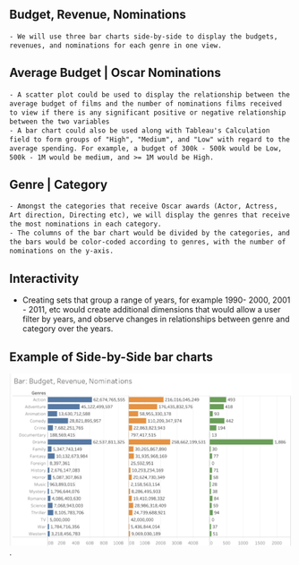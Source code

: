 ## Budget, Revenue, Nominations 
    - We will use three bar charts side-by-side to display the budgets, revenues, and nominations for each genre in one view. 
## Average Budget | Oscar Nominations 
    - A scatter plot could be used to display the relationship between the average budget of films and the number of nominations films received to view if there is any significant positive or negative relationship between the two variables  
    - A bar chart could also be used along with Tableau's Calculation field to form groups of "High", "Medium", and "Low" with regard to the average spending. For example, a budget of 300k - 500k would be Low, 500k - 1M would be medium, and >= 1M would be High. 


## Genre | Category
    - Amongst the categories that receive Oscar awards (Actor, Actress, Art direction, Directing etc), we will display the genres that receive the most nominations in each category. 
    - The columns of the bar chart would be divided by the categories, and the bars would be color-coded according to genres, with the number of nominations on the y-axis.

## Interactivity 
 - Creating sets that group a range of years, for example 1990- 2000, 2001 - 2011, etc would create additional dimensions that would allow a user filter by years, and observe changes in relationships between genre and category over the years.

 ## Example of Side-by-Side bar charts
 ![Budg_Rev_Nom.png](Budg_Rev_Nom.png).
 

